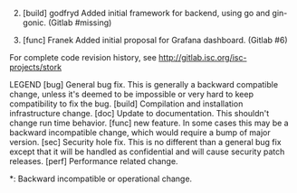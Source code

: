 
2. [build] godfryd
   Added initial framework for backend, using go and gin-gonic.
   (Gitlab #missing)

1. [func] Franek
   Added initial proposal for Grafana dashboard.
   (Gitlab #6)

For complete code revision history, see
	http://gitlab.isc.org/isc-projects/stork

LEGEND
[bug]   General bug fix.  This is generally a backward compatible change,
        unless it's deemed to be impossible or very hard to keep
	    compatibility to fix the bug.
[build] Compilation and installation infrastructure change.
[doc]   Update to documentation. This shouldn't change run time behavior.
[func]  new feature.  In some cases this may be a backward incompatible
	    change, which would require a bump of major version.
[sec]   Security hole fix. This is no different than a general bug
	    fix except that it will be handled as confidential and will cause
	    security patch releases.
[perf]  Performance related change.

*: Backward incompatible or operational change.

